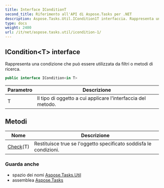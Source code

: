 ```yaml
---
title: Interface IConditionT
second_title: Riferimento all'API di Aspose.Tasks per .NET
description: Aspose.Tasks.Util.ICondition1T interfaccia. Rappresenta una condizione che può essere utilizzata da filtri o metodi di ricerca.
type: docs
weight: 2400
url: /it/net/aspose.tasks.util/icondition-1/
---
```

## ICondition&lt;T&gt; interface

Rappresenta una condizione che può essere utilizzata da filtri o metodi di ricerca.

```csharp
public interface ICondition<in T>
```

| Parametro | Descrizione |
| --- | --- |
| T | Il tipo di oggetto a cui applicare l'interfaccia del metodo. |

## Metodi

| Nome | Descrizione |
| --- | --- |
| [Check](../../aspose.tasks.util/icondition-1/check/)(T) | Restituisce true se l'oggetto specificato soddisfa le condizioni. |

### Guarda anche

* spazio dei nomi [Aspose.Tasks.Util](../../aspose.tasks.util/)
* assemblea [Aspose.Tasks](../../)


